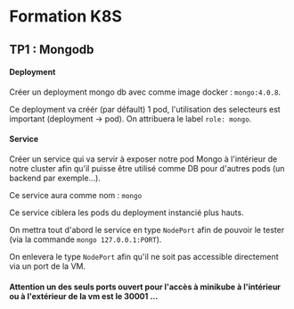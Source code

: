 # Formation K8S

## TP1 : Mongodb 

#### Deployment 

Créer un deployment mongo db avec comme image docker : `mongo:4.0.8`.

Ce deployment va créér (par défault) 1 pod, l'utilisation des selecteurs est important (deployment -> pod). On attribuera le label `role: mongo`.


#### Service

Créer un service qui va servir à exposer notre pod Mongo à l'intérieur de notre cluster afin qu'il puisse être utilisé comme DB pour d'autres pods (un backend par exemple...).

Ce service aura comme nom : `mongo`

Ce service ciblera les pods du deployment instancié plus hauts.

On mettra tout d'abord le service en type `NodePort` afin de pouvoir le tester (via la commande `mongo 127.0.0.1:PORT`).

On enlevera le type `NodePort` afin qu'il ne soit pas accessible directement via un port de la VM.


#### Attention un des seuls ports ouvert pour l'accès à minikube à l'intérieur ou à l'extérieur de la vm est le 30001 ... 

